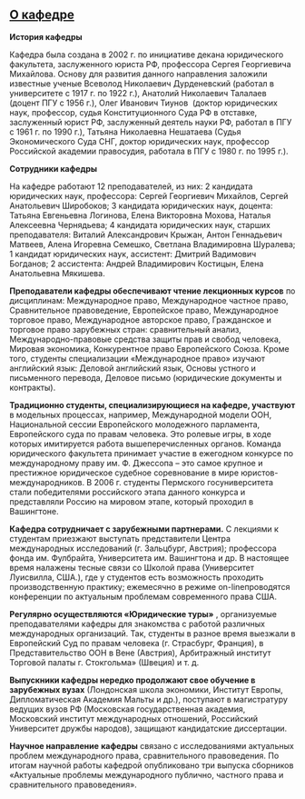 [О кафедре](http://www.psu.ru/fakultety/yuridicheskij-fakultet/kafedry/kafedra-mezhdunarodnogo-i-evropejskogo-prava/o-kafedre)
-------------------------------------------------------------------------------------------------------------




**История кафедры** 
  

 Кафедра была создана в 2002 г. по инициативе декана юридического факультета, заслуженного юриста РФ, профессора Сергея Георгиевича Михайлова. Основу для развития данного направления заложили известные ученые Всеволод Николаевич Дурденевский (работал в университете с 1917 г. по 1922 г.), Анатолий Николаевич Талалаев (доцент ПГУ с 1956 г.), Олег Иванович Тиунов  (доктор юридических наук, профессор, судья Конституционного Суда РФ в отставке, заслуженный юрист РФ, заслуженный деятель науки РФ, работал в ПГУ с 1961 г. по 1990 г.), Татьяна Николаевна Нешатаева (Судья Экономического Суда СНГ, доктор юридических наук, профессор Российской академии правосудия, работала в ПГУ с 1980 г. по 1995 г.).
   

  

**Сотрудники кафедры** 
  

 На кафедре работают 12 преподавателей, из них: 2 кандидата юридических наук, профессора: Сергей Георгиевич Михайлов, Сергей Анатольевич Широбоков; 3 кандидата юридических наук, доцента: Татьяна Евгеньевна Логинова, Елена Викторовна Мохова, Наталья Алексеевна Чернядьева; 4 кандидата юридических наук, старших преподавателя: Виталий Александрович Крыжан, Антон Геннадьевич Матвеев, Алена Игоревна Семешко, Светлана Владимировна Шуралева; 1 кандидат юридических наук, ассистент: Дмитрий Вадимович Богданов; 2 ассистента: Андрей Владимирович Костицын, Елена Анатольевна Мякишева.
   

  

**Преподаватели кафедры обеспечивают чтение лекционных курсов** 
 по дисциплинам: Международное право, Международное частное право, Сравнительное правоведение, Европейское право, Международное торговое право, Международное авторское право, Гражданское и торговое право зарубежных стран: сравнительный анализ, Международно-правовые средства защиты прав и свобод человека, Мировая экономика, Конкурентное право Европейского Союза. Кроме того, студенты специализации «Международное право» изучают английский язык: Деловой английский язык, Основы устного и письменного перевода, Деловое письмо (юридические документы и контракты).
   

  

**Традиционно студенты, специализирующиеся на кафедре, участвуют** 
 в модельных процессах, например, Международной модели ООН, Национальной сессии Европейского молодежного парламента, Европейского суда по правам человека. Это ролевые игры, в ходе которых имитируется работа вышеперечисленных органов. Команда юридического факультета принимает участие в ежегодном конкурсе по международному праву им. Ф. Джессопа – это самое крупное и престижное юридическое судебное соревнование в мире юристов-международников. В 2006 г. студенты Пермского госуниверситета стали победителями российского этапа данного конкурса и представляли Россию на мировом этапе, который проходил в Вашингтоне.
   

  

**Кафедра сотрудничает с зарубежными партнерами.** 
 С лекциями к студентам приезжают выступать представители Центра международных исследований (г. Зальцбург, Австрия); профессора фонда им. Фулбрайта, Университета им. Вашингтона и др. В настоящее время налажены тесные связи со Школой права (Университет Луисвилла, США.), где у студентов есть возможность проходить производственную практику; ежемесячно в режиме on-lineпроводятся конференции по актуальным проблемам современного права США.
   

  

**Регулярно осуществляются «Юридические туры»** 
 , организуемые преподавателями кафедры для знакомства с работой различных международных организаций. Так, студенты в разное время выезжали в Европейский Суд по правам человека (г. Страсбург, Франция), в Представительство ООН в Вене (Австрия), Арбитражный институт Торговой палаты г. Стокгольма» (Швеция) и т. д.
   

  

**Выпускники кафедры нередко продолжают свое обучение в зарубежных вузах** 
 (Лондонская школа экономики, Институт Европы, Дипломатическая Академия Мальты и др.), поступают в магистратуру ведущих вузов РФ (Московская государственная академия, Московский институт международных отношений, Российский Университет дружбы народов), защищают кандидатские диссертации.
   

  

**Научное направление** 
**кафедры** 
 связано с исследованиями актуальных проблем международного права, сравнительного правоведения. По итогам научной работы кафедрой опубликовано три выпуска сборников «Актуальные проблемы международного публично, частного права и сравнительного правоведения».